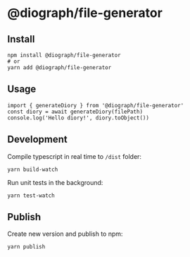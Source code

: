 # @diograph/file-generator

## Install

```
npm install @diograph/file-generator
# or
yarn add @diograph/file-generator
```

## Usage

```
import { generateDiory } from '@diograph/file-generator'
const diory = await generateDiory(filePath)
console.log('Hello diory!', diory.toObject())
```

## Development

Compile typescript in real time to `/dist` folder:

```
yarn build-watch
```

Run unit tests in the background:

```
yarn test-watch
```

## Publish

Create new version and publish to npm:

```
yarn publish
```
